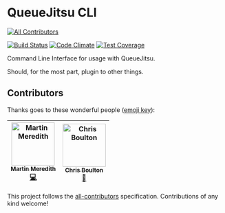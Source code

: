 # QueueJitsu CLI
[![All Contributors](https://img.shields.io/badge/all_contributors-2-orange.svg?style=flat-square)](#contributors)

[![Build Status](https://travis-ci.org/Mezzle/queuejitsu-cli.svg?branch=master)](https://travis-ci.org/Mezzle/queuejitsu-cli)
[![Code Climate](https://codeclimate.com/github/Mezzle/queuejitsu-cli/badges/gpa.svg)](https://codeclimate.com/github/Mezzle/queuejitsu-cli)
[![Test Coverage](https://codeclimate.com/github/Mezzle/queuejitsu-cli/badges/coverage.svg)](https://codeclimate.com/github/Mezzle/queuejitsu-cli/coverage)

Command Line Interface for usage with QueueJitsu.

Should, for the most part, plugin to other things.

## Contributors

Thanks goes to these wonderful people ([emoji key](https://github.com/all-contributors/all-contributors#emoji-key)):

<!-- ALL-CONTRIBUTORS-LIST:START - Do not remove or modify this section -->
<!-- prettier-ignore -->
| [<img src="https://avatars3.githubusercontent.com/u/570639?v=4" width="100px;" alt="Martin Meredith"/><br /><sub><b>Martin Meredith</b></sub>](https://www.sourceguru.net)<br />[💻](https://github.com/Mezzle/queuejitsu-cli/commits?author=mezzle "Code") | [<img src="https://avatars3.githubusercontent.com/u/98472?v=4" width="100px;" alt="Chris Boulton"/><br /><sub><b>Chris Boulton</b></sub>](http://www.chrisboulton.com/)<br />[🤔](#ideas-chrisboulton "Ideas, Planning, & Feedback") |
| :---: | :---: |
<!-- ALL-CONTRIBUTORS-LIST:END -->

This project follows the [all-contributors](https://github.com/all-contributors/all-contributors) specification. Contributions of any kind welcome!